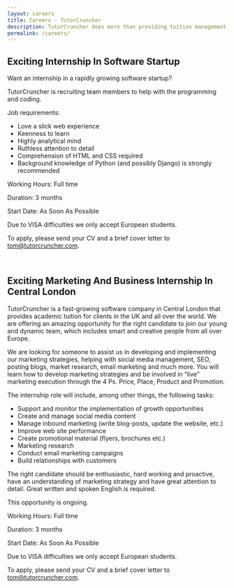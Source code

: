 ```yaml
---
layout: careers
title: Careers - TutorCruncher
description: TutorCruncher does more than providing tuition management software. We are a place to explore potential. 
permalink: /careers/
---
```


##  Exciting Internship In Software Startup

Want an internship in a rapidly growing software startup?

TutorCruncher is recruiting team members to help with the programming and coding.

Job requirements:

- Love a slick web experience
- Keenness to learn
- Highly analytical mind
- Ruthless attention to detail
- Comprehension of HTML and CSS required
- Background knowledge of Python (and possibly Django) is strongly recommended

Working Hours: Full time

Duration: 3 months

Start Date: As Soon As Possible

Due to VISA difficulties we only accept European students.

To apply, please send your CV and a brief cover letter to tom@tutorcruncher.com.

<br>

## Exciting Marketing And Business Internship In Central London

TutorCruncher is a fast-growing software company in Central London that provides academic tuition for clients in the UK and all over the world. We are offering an amazing opportunity for the right candidate to join our young and dynamic team, which includes smart and creative people from all over Europe.

We are looking for someone to assist us in developing and implementing our marketing strategies, helping with social media management, SEO, posting blogs, market research, email marketing and much more. You will learn how to develop marketing strategies and be involved in “live” marketing execution through the 4 Ps. Price, Place, Product and Promotion.

The internship role will include, among other things, the following tasks:

- Support and monitor the implementation of growth opportunities
- Create and manage social media content
- Manage inbound marketing (write blog-posts, update the website, etc.)
- Improve web site performance
- Create promotional material (flyers, brochures etc.)
- Marketing research
- Conduct email marketing campaigns
- Build relationships with customers

The right candidate should be enthusiastic, hard working and proactive, have an understanding of marketing strategy and have great attention to detail. Great written and spoken English is required.

This opportunity is ongoing.

Working Hours: Full time

Duration: 3 months

Start Date: As Soon As Possible

Due to VISA difficulties we only accept European students.

To apply, please send your CV and a brief cover letter to tom@tutorcruncher.com.
